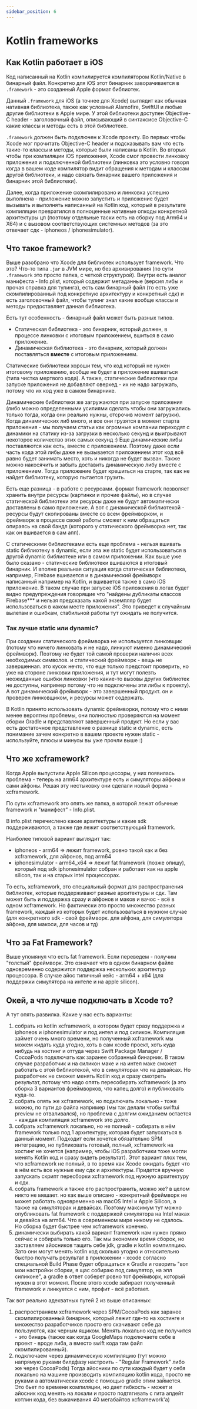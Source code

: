 ```yaml
---
sidebar_position: 6
---
```


# Kotlin frameworks

## Как Kotlin работает в iOS

Код написанный на Kotlin компилируется компилятором Kotlin/Native в бинарный файл. 
Конкретно для iOS этот бинарник заворачивается в `.framework` - это созданный Apple формат библиотек.

Данный `.framework` для iOS (а точнее для Xcode) выглядит как обычная нативная библиотека, также как условный Alamofire, 
SwiftUI и любые другие библиотеки в Apple мире. У этой библиотеки доступен Objective-C header - заголовочный файл, описывающий
в синтаксисе Objective-C какие классы и методы есть в этой библиотеке. 

`.framework` должен быть подключен к Xcode проекту.
Во первых чтобы Xcode мог прочитать Objective-C header и подсказывать вам что есть такие-то классы и методы, которые были 
написаны в Kotlin.
Во вторых чтобы при компиляции iOS приложения, Xcode смог провести линковку приложения и подключенной библиотеки 
(линковка это условно говоря когда в вашем коде компилятор видит обращения к методам и классам другой библиотеки, 
и надо связать бинарник вашего приложения и бинарник этой библиотеки). 

Далее, когда приложение скомпилировано и линковка успешно выполнена - приложение можно запустить и приложение будет вызывать 
и выполнять написанный на Kotlin код, который в результате компиляции превратился в полноценные нативные опкоды конкретной 
архитектуры цп (поэтому отдельные таски есть на сборку под Arm64 и X64) и с вызовом соответствующих системных методов (за 
это отвечает сдк - iphoneos / iphonesimulator).

## Что такое framework?

Выше разобрано что Xcode для библиотек использует framework. Что это? 
Что-то типа `.jar` в JVM мире, но без архивирования (по сути `.framework` это просто папка, с четкой структурой).
Внутри есть аналог манифеста - Info.plist, который содержит метаданные (версия либы и прочая справка для тулинга),
есть сам бинарный файл (то есть уже скомпилированный под конкретную архитектуру и конкретный сдк) и есть заголовочный файл, 
чтобы тулинг знал какие вообще классы и методы предоставляет данная библиотека.

Есть тут особенность - бинарный файл может быть разных типов. 
- Статическая библиотека - это бинарник, который должен, в процессе линковки с итоговым приложением, вшиться в само приложение.
- Динамическая библиотека - это бинарник, который должен поставляться **вместе** с итоговым приложением.

Статические библиотеки хороши тем, что код который не нужен итоговому приложению, вообще не будет в приложение вшиваться 
(типа чистка мертвого кода). А также, статические библиотеки при запуске приложения не добавляют оверхед - их не надо загружать, 
потому что их код уже в самом бинарнике.

Динамические библиотеки же загружаются при запуске приложения (либо можно определенными усилиями сделать чтобы они загружались
только тогда, когда они реально нужны, отсрочив момент загрузки). Когда динамических либ много, и все они грузятся в момент старта
приложения - мы получаем статьи как огромные компании переходят с динамики на статику из-за загрузки в несколько секунд и выигрывают
некоторое количество этих самых секунд :)
Еще динамические либы поставляются как есть, вместе с приложением. Поэтому даже если часть кода этой либы даже не вызывается приложением
этот код всё равно будет занимать место, хоть и никогда не будет вызван.
Также можно накосячить и забыть доставить динамическую либу вместе с приложением. Тогда приложение будет крешиться на старте, так как 
не найдет библиотеку, которую пытается грузить.

Есть еще разница - в работе с ресурсами. формат framework позволяет хранить внутри ресурсы (картинки и прочие файлы), но в случае
статической библиотеки эти ресурсы даже не будут автоматически доставлены в само приложение. А вот с динамической библиотекой - 
ресурсы будут скопированы вместе со всем фреймворком, и фреймворк в процессе своей работы сможет к ним обращаться опираясь на свой 
бандл (которого у статического фреймворка нет, так как он вшивается в сам апп).

С статическими библиотеками есть еще проблема - нельзя вшивать static библиотеку в dynamic, если эта же static будет использоваться в другой dynamic библиотеке или в самом приложении.
Как выше уже было сказано - статические библиотеки вшиваются в итоговый бинарник. И вполне реальная ситуация когда статическая библиотека, например, Firebase вшивается и в динамический фреймворк написанный например на Kotlin, и вшивается также в само iOS приложение. В таком случае при запуске iOS приложения в логах будет видно предупреждения говорящие что "найдены дубликаты классов Firebase*** и нельзя предсказать какой экземпляр будет использоваться в каком месте приложения". Это приведет к случайным вылетам и ошибкам, стабильной работы тут ожидать не получится.

### Так лучше static или dynamic?

При создании статического фреймворка не используется линковщик (потому что ничего линковать и не надо, линкуют именно динамический фреймворк). Поэтому не будет той самой проверки наличия всех необходимых символов. и статический фреймворк - вещь не завершенная. это кусок нечто, что еще только предстоит проверить, но уже на стороне линковки приложения, и тут могут полезть неожиданные ошибки линковки (что какие-то вызовы других библиотек не доступны, например потому что не подключены эти либы к проекту).
А вот динамический фреймворк - это завершенный продукт. он и проверен линковщиком, и ресурсы может содержать.

В Kotlin принято использовать dynamic фреймворки, потому что с ними менее вероятны проблемы, они полностью проверяются на момент сборки Gradle и представляют завершенный продукт. Но если у вас есть достаточное представление о разнице static и dynamic, есть понимание зачем конкретно в вашем проекте нужен static - используйте, плюсы и минусы вы уже прочли выше :)

## Что же xcframework?

Когда Apple выпустили Apple Silicon процессоры, у них появилась проблема - теперь на arm64 архитектуре есть и симуляторы айфона и 
сами айфоны. Решая эту нестыковку они сделали новый форма - xcframework. 

По сути xcframework это опять же папка, в которой лежат обычные framework и "манифест" - Info.plist.

В info.plist перечислено какие архитектуры и какие sdk поддерживаются, а также где лежит соответствующий framework.

Наиболее типовой вариант выглядит так:
- iphoneos - arm64 => лежит framework, ровно такой как и без xcframework, для айфонов, под arm64
- iphonesimulator - arm64_x64 => лежит fat framework (позже опишу), который под sdk iphonesimulator собран и работает как на 
  apple silicon, так и на старых intel процессорах.

То есть, xcframework, это специальный формат для распространения библиотек, которые поддерживают разные архитектуры и сдк.
Там может быть и поддержка сразу и айфонов и маков и вачос - всё в одном xcframework. Но фактически это просто множество 
разных framework, каждый из которых будет использоваться в нужном случае (для конкретного sdk - свой фреймворк. для айфона, 
для симулятора айфона, для макоси, для часов и тд)

## Что за Fat Framework?

Выше упомянул что есть fat framework. Если переведем - получим "толстый" фреймворк. Это означает что в одном бинарном файле
одновременно содержится поддержка нескольких архитектур процессора. В случае айос типичный кейс - arm64 + x64 (для поддержки 
симулятора на интеле и на apple silicon).

## Окей, а что лучше подключать в Xcode то?

А тут опять развилка. Какие у нас есть варианты:
1. собрать из kotlin xcframework, в котором будет сразу поддержка и iphoneos и iphonesimulator и под интел и под силикон. Компиляция 
  займет очень много времени, но полученный xcframework мы можем кидать куда угодно, хоть в сам xcode проект, хоть куда нибудь на 
  хостинг и оттуда через Swift Package Manager / CocoaPods подключать как заранее собранный бинарник. 
  В таком случае разработчик и на силикон маке и на интел маке сможет работать с этой библиотекой, что в симуляторах что на девайсах.
  Но разработчик не сможет менять Kotlin код и сразу смотреть результат, потому что надо опять пересобирать xcframework 
  (а это сборка 3 вариантов фреймворков, что капец долго) и публиковать куда-то.
2. собрать опять же xcframework, но подключать локально - тоже можно, по пути до файла например (мы так делали чтобы swiftui 
  preview не отваливался), но проблема с долгим ожиданием остается - каждая компиляция xcframework это долго.
3. собрать xcframework локально, но не полный - собирать в нём framework только под 1 архитектуру, которая будет запускаться в данный момент. Подходит если хочется обязательно SPM интеграцию, но публиковать готовый, полный, xcframework на хостинг не хочется (например, чтобы iOS разработчики тоже могли менять Kotlin код и сразу видеть результат).
  Этот вариант плох тем, что xcframework не полный, в то время как Xcode ожидать будет что в нём есть все нужные ему сдк и архитектуры. Придется вручную запускать скрипт пересборки xcframework под нужную архитектуру и сдк.
4. собрать framework и также его распространить, можно же? в целом никто не мешает. но как выше описано - конкретный фреймворк не 
  может работать одновременно на macOS Intel и Apple Silicon, а также на симуляторах и девайсах. Поэтому максимум тут можно опубликовать 
  fat framework с поддержкой симулятора на Intel маках и девайса на arm64. Что в современном мире никому не сдалось. 
  Но сборка будет быстрее чем xcframework конечно.
5. динамически выбирать какой вариант framework нам нужен прямо сейчас и собирать только его. Так мы экономим время сборок, но заставляем
  айосников тащить себе jdk, gradle и kotlin компиляцию. Зато они могут менять kotlin код сколько угодно и относительно быстро получать
  результат в приложении - xcode согласно специальной Build Phase будет обращаться к Gradle и говорить "вот мои настройки сборки, я щас 
  собираю под симулятор, на эпл силиконе", а gradle в ответ соберет ровно тот фреймворк, который нужен в этот момент. 
  После этого xcode забирает полученный framework и линкуется с ним, профит - всё работает.
  
Так вот реально адекватных путей 2 из выше описанных:
1. распространяем xcframework через SPM/CocoaPods как заранее скомпилированный бинарник, который лежит где-то на хостинге и множество
  разработчиков просто его скачивают себе да пользуются, как черным ящиком. Менять локально код не получится - это бинарь 
  (также как когда GoogleMaps подключаете себе в проект - вроде либа, а вместо swift кода там файл скомпилированный).
5. подключаем через динамическую компиляцию (тут можно напрямую руками билдфазу настроить - "Regular Framework" либо же через CocoaPods)
  Тогда айосники по сути каждый будет у себя локально на машине производить компиляцию kotlin кода, просто не руками а автоматически xcode
  с помощью gradle этим займется. Это бьет по времени компиляции, но дает гибкость - может и айосник код менять на локали и просто 
  подтягивать с гита апдейт котлин кода, без выкачивания 40 мегабайтов xcframework'а)
